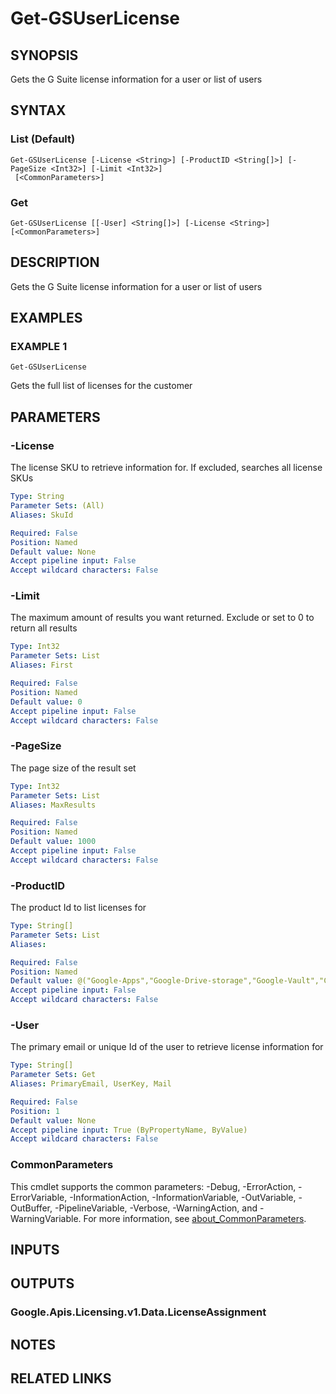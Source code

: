 # Get-GSUserLicense

## SYNOPSIS
Gets the G Suite license information for a user or list of users

## SYNTAX

### List (Default)
```
Get-GSUserLicense [-License <String>] [-ProductID <String[]>] [-PageSize <Int32>] [-Limit <Int32>]
 [<CommonParameters>]
```

### Get
```
Get-GSUserLicense [[-User] <String[]>] [-License <String>] [<CommonParameters>]
```

## DESCRIPTION
Gets the G Suite license information for a user or list of users

## EXAMPLES

### EXAMPLE 1
```
Get-GSUserLicense
```

Gets the full list of licenses for the customer

## PARAMETERS

### -License
The license SKU to retrieve information for.
If excluded, searches all license SKUs

```yaml
Type: String
Parameter Sets: (All)
Aliases: SkuId

Required: False
Position: Named
Default value: None
Accept pipeline input: False
Accept wildcard characters: False
```

### -Limit
The maximum amount of results you want returned.
Exclude or set to 0 to return all results

```yaml
Type: Int32
Parameter Sets: List
Aliases: First

Required: False
Position: Named
Default value: 0
Accept pipeline input: False
Accept wildcard characters: False
```

### -PageSize
The page size of the result set

```yaml
Type: Int32
Parameter Sets: List
Aliases: MaxResults

Required: False
Position: Named
Default value: 1000
Accept pipeline input: False
Accept wildcard characters: False
```

### -ProductID
The product Id to list licenses for

```yaml
Type: String[]
Parameter Sets: List
Aliases:

Required: False
Position: Named
Default value: @("Google-Apps","Google-Drive-storage","Google-Vault","Cloud-Identity","Cloud-Identity-Premium")
Accept pipeline input: False
Accept wildcard characters: False
```

### -User
The primary email or unique Id of the user to retrieve license information for

```yaml
Type: String[]
Parameter Sets: Get
Aliases: PrimaryEmail, UserKey, Mail

Required: False
Position: 1
Default value: None
Accept pipeline input: True (ByPropertyName, ByValue)
Accept wildcard characters: False
```

### CommonParameters
This cmdlet supports the common parameters: -Debug, -ErrorAction, -ErrorVariable, -InformationAction, -InformationVariable, -OutVariable, -OutBuffer, -PipelineVariable, -Verbose, -WarningAction, and -WarningVariable. For more information, see [about_CommonParameters](http://go.microsoft.com/fwlink/?LinkID=113216).

## INPUTS

## OUTPUTS

### Google.Apis.Licensing.v1.Data.LicenseAssignment
## NOTES

## RELATED LINKS
